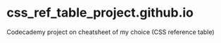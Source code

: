 # css_ref_table_project.github.io
Codecademy project on cheatsheet of my choice (CSS reference table)
